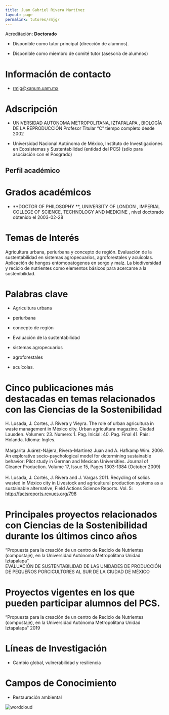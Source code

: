 ```yaml
---
title: Juan Gabriel Rivera Martínez
layout: page
permalink: tutores/rmjg/
---
```


Acreditación: **Doctorado**


 - Disponible como tutor principal (dirección de alumnos).


 - Disponible como miembro de comité tutor (asesoría de alumnos)





# Información de contacto

 - <rmjg@xanum.uam.mx>





# Adscripción


 - UNIVERSIDAD AUTONOMA METROPOLITANA, IZTAPALAPA , BIOLOGÍA DE LA REPRODUCCIÓN      Profesor Titular “C” tiempo completo  desde 2002
 

 - Universidad Nacional Autónoma de México, Instituto de Investigaciones en Ecosistemas y Sustentabilidad (entidad del PCS) (sólo para asociación con el Posgrado)  





## Perfil académico


# Grados académicos


 - **DOCTOR OF PHILOSOPHY **, UNIVERSITY OF LONDON , IMPERIAL COLLEGE OF SCIENCE, TECHNOLOGY AND MEDICINE  , nivel doctorado obtenido el 2003-02-28




# Temas de Interés

Agricultura urbana, periurbana y concepto de región. Evaluación de la sustentabilidad en sistemas agropecuarios, agroforestales y acuícolas.                              Aplicación de hongos entomopatogenos en sorgo y maíz.        La biodiversidad y reciclo de nutrientes como elementos básicos para acercarse a la sostenibilidad.



# Palabras clave


 - Agricultura urbana

 -  periurbana 

 - concepto de región 

 - Evaluación de la sustentabilidad

 - sistemas agropecuarios

 - agroforestales 

 - acuícolas.




# Cinco publicaciones más destacadas en temas relacionados con las Ciencias de la Sostenibilidad

H. Losada, J. Cortes, J. Rivera y Vieyra. The role of urban agricultura in waste management in México city. Urban agricultura magazine. Ciudad Lausden. Volumen: 23. Numero: 1. Pag. Inicial: 40. Pag. Final 41. País: Holanda. Idioma: Ingles. <br /><br />Margarita Juárez-Nájera, Rivera-Martínez Juan and A. Hafkamp Wim. 2009. An explorative socio-psychological model for determining sustainable behavior: Pilot study in German and Mexican Universities. Journal of Cleaner Production. Volume 17, Issue 15, Pages 1303-1384 (October 2009) <br /><br />H. Losada, J. Cortés, J. Rivera and J. Vargas 2011. Recycling of solids wasted in México city in Livestock and agricultural production systems as a sustainable alternative, Field Actions Science Reports. Vol. 5: http://factsreports.revues.org/798




# Principales proyectos relacionados con Ciencias de la Sostenibilidad durante los últimos cinco años

“Propuesta para la creación de un centro de Reciclo de Nutrientes (compostaje), en la Universidad Autónoma Metropolitana Unidad Iztapalapa”<br />EVALUACIÓN DE SUSTENTABILIDAD DE LAS UNIDADES DE PRODUCCIÓN DE PEQUEÑOS PORCICULTORES AL SUR DE LA CIUDAD DE MÉXICO




# Proyectos vigentes en los que pueden participar alumnos del PCS.

“Propuesta para la creación de un centro de Reciclo de Nutrientes (compostaje), en la Universidad Autónoma Metropolitana Unidad Iztapalapa” 2019




# Líneas de Investigación


 - Cambio global, vulnerabilidad y resiliencia





# Campos de Conocimiento

 - Restauración ambiental



![wordcloud](https://sostenibilidad.posgrado.unam.mx/media/perfil-academico/183/wordcloud.png)
